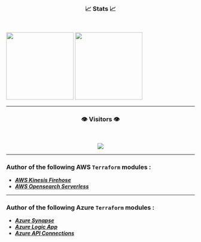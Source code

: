 <!DOCTYPE html>
<html>
<body>
<h3 align="center">📈 Stats 📈</h3> 
<br>

<p float="left">
<img style="max-width: 100%;" height="180px" src="https://github-readme-stats-git-masterrstaa-rickstaa.vercel.app/api?username=fdmsantos&show_icons=true&theme=blue-green&custom_title=My+GitHub+Stats">
<img style="max-width: 100%;" height="180px" src="https://github-readme-stats-git-masterrstaa-rickstaa.vercel.app/api/top-langs/?username=fdmsantos&theme=blue-green&langs_count=5&custom_title=My+Programming+Languages&layout=compact"
</p>
<hr> 

<h3 align="center">👁️ Visitors 👁️</h3><br>

<p align="center">
<img style="max-width: 100%;" src="https://profile-counter.glitch.me/fdmsantos/count.svg">
</p>

<hr> 
<h3 align="left">Author of the following AWS <code class="inlinecode">Terraform</code> modules :</h3> 
<ul>
  <li><i><b><a target="_blank" href="https://github.com/fdmsantos/terraform-aws-kinesis-firehose">AWS Kinesis Firehose</a></b></i></li>
  <li><i><b><a target="_blank" href="https://github.com/fdmsantos/terraform-aws-opensearch-serverless">AWS Opensearch Serverless</a></b></i></li>
</ul>

<hr> 
<h3 align="left">Author of the following Azure <code class="inlinecode">Terraform</code> modules :</h3> 
<ul>
  <li><i><b><a target="_blank" href="https://github.com/fdmsantos/terraform-azurerm-synapse">Azure Synapse</a></b></i></li>
  <li><i><b><a target="_blank" href="https://github.com/fdmsantos/terraform-azurerm-logicapp">Azure Logic App</a></b></i></li>
  <li><i><b><a target="_blank" href="https://github.com/fdmsantos/terraform-azurerm-api-connections">Azure API Connections</a></b></i></li>
</ul>
</body>
</html>
